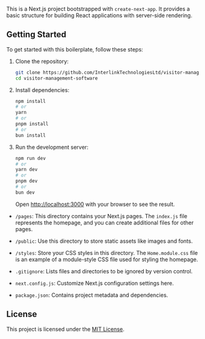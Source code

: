 This is a Next.js project bootstrapped with `create-next-app`. It provides a basic structure for building React applications with server-side rendering.

## Getting Started

To get started with this boilerplate, follow these steps:

1. Clone the repository:

   ```bash
   git clone https://github.com/InterlinkTechnologiesLtd/visitor-management-software.git
   cd visitor-management-software
   ```

2. Install dependencies:

   ```bash
   npm install
   # or
   yarn
   # or
   pnpm install
   # or
   bun install
   ```

3. Run the development server:

   ```bash
   npm run dev
   # or
   yarn dev
   # or
   pnpm dev
   # or
   bun dev
   ```

   Open [http://localhost:3000](http://localhost:3000) with your browser to see the result.


- `/pages`: This directory contains your Next.js pages. The `index.js` file represents the homepage, and you can create additional files for other pages.

- `/public`: Use this directory to store static assets like images and fonts.

- `/styles`: Store your CSS styles in this directory. The `Home.module.css` file is an example of a module-style CSS file used for styling the homepage.

- `.gitignore`: Lists files and directories to be ignored by version control.

- `next.config.js`: Customize Next.js configuration settings here.

- `package.json`: Contains project metadata and dependencies.

## License
This project is licensed under the [MIT License](LICENSE).